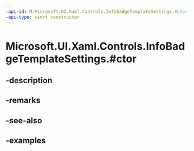 ```yaml
---
-api-id: M:Microsoft.UI.Xaml.Controls.InfoBadgeTemplateSettings.#ctor
-api-type: winrt constructor
---
```


# Microsoft.UI.Xaml.Controls.InfoBadgeTemplateSettings.#ctor

<!--
public InfoBadgeTemplateSettings ();
-->


## -description

## -remarks

## -see-also

## -examples


